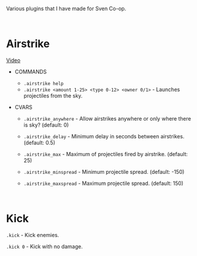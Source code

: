 Various plugins that I have made for Sven Co-op.

<BR>

# Airstrike
[Video](https://youtu.be/PXhFxZDNsbg)
* COMMANDS
    * `.airstrike help`
    * `.airstrike <amount 1-25> <type 0-12> <owner 0/1>` - Launches projectiles from the sky.

* CVARS
    * `.airstrike_anywhere` - Allow airstrikes anywhere or only where there is sky? (default: 0)

    * `.airstrike_delay` - Minimum delay in seconds between airstrikes. (default: 0.5)

    * `.airstrike_max` - Maximum of projectiles fired by airstrike. (default: 25)

    * `.airstrike_minspread` - Minimum projectile spread. (default: -150)

    * `.airstrike_maxspread` - Maximum projectile spread. (default: 150)

<BR>

# Kick

`.kick` - Kick enemies.

`.kick 0` - Kick with no damage.
